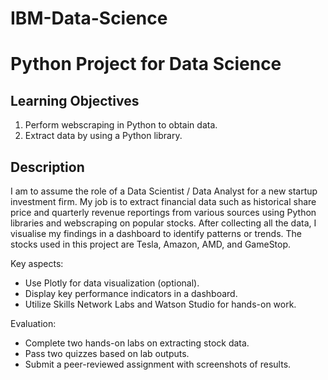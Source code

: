 # IBM-Data-Science

# Python Project for Data Science

## Learning Objectives
1. Perform webscraping in Python to obtain data.
2. Extract data by using a Python library.

## Description
I am to assume the role of a Data Scientist / Data Analyst for a new startup investment firm.
My job is to extract financial data such as historical share price and quarterly revenue reportings from
various sources using Python libraries and webscraping on popular stocks.
After collecting all the data, I visualise my findings in a dashboard to identify patterns or trends.
The stocks used in this project are Tesla, Amazon, AMD, and GameStop.


Key aspects:

- Use Plotly for data visualization (optional).
- Display key performance indicators in a dashboard.
- Utilize Skills Network Labs and Watson Studio for hands-on work.
  
Evaluation:

- Complete two hands-on labs on extracting stock data.
- Pass two quizzes based on lab outputs.
- Submit a peer-reviewed assignment with screenshots of results.
